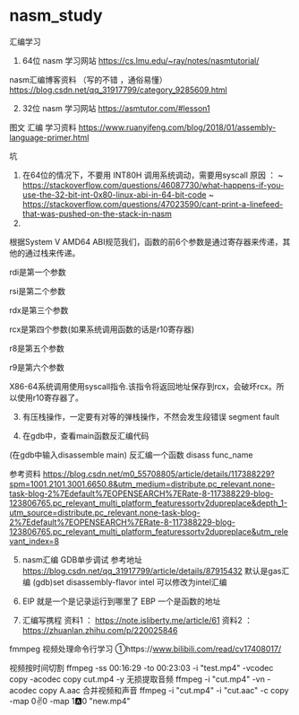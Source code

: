 # nasm_study
汇编学习

1. 64位 nasm 学习网站
https://cs.lmu.edu/~ray/notes/nasmtutorial/

nasm汇编博客资料 （写的不错 ，通俗易懂）
https://blog.csdn.net/qq_31917799/category_9285609.html

2. 32位 nasm 学习网站
https://asmtutor.com/#lesson1

图文 汇编 学习资料
https://www.ruanyifeng.com/blog/2018/01/assembly-language-primer.html


坑
1. 在64位的情况下，不要用 INT80H 调用系统调动，需要用syscall   原因 ： ~ https://stackoverflow.com/questions/46087730/what-happens-if-you-use-the-32-bit-int-0x80-linux-abi-in-64-bit-code    ~  https://stackoverflow.com/questions/47023590/cant-print-a-linefeed-that-was-pushed-on-the-stack-in-nasm
2. 
根据System V AMD64 ABI规范我们，函数的前6个参数是通过寄存器来传递，其他的通过栈来传递。

rdi是第一个参数

rsi是第二个参数

rdx是第三个参数

rcx是第四个参数(如果系统调用函数的话是r10寄存器)

r8是第五个参数

r9是第六个参数

X86-64系统调用使用syscall指令.该指令将返回地址保存到rcx，会破坏rcx。所以使用r10寄存器了。

3. 有压栈操作，一定要有对等的弹栈操作，不然会发生段错误 segment fault

4. 在gdb中，查看main函数反汇编代码

(在gdb中输入disassemble main)
反汇编一个函数
disass func_name


   参考资料 https://blog.csdn.net/m0_55708805/article/details/117388229?spm=1001.2101.3001.6650.8&utm_medium=distribute.pc_relevant.none-task-blog-2%7Edefault%7EOPENSEARCH%7ERate-8-117388229-blog-123806765.pc_relevant_multi_platform_featuressortv2dupreplace&depth_1-utm_source=distribute.pc_relevant.none-task-blog-2%7Edefault%7EOPENSEARCH%7ERate-8-117388229-blog-123806765.pc_relevant_multi_platform_featuressortv2dupreplace&utm_relevant_index=8
   
5. nasm汇编 GDB单步调试
参考地址 https://blog.csdn.net/qq_31917799/article/details/87915432
默认是gas汇编 
(gdb)set disassembly-flavor intel 可以修改为intel汇编

6. EIP 就是一个是记录运行到哪里了
   EBP 一个是函数的地址
   
7. 汇编写携程
资料1 ： https://note.isliberty.me/article/61
资料2 ： https://zhuanlan.zhihu.com/p/220025846



fmmpeg 视频处理命令行学习
①https://www.bilibili.com/read/cv17408017/

视频按时间切割 
ffmpeg -ss 00:16:29 -to 00:23:03 -i "test.mp4" -vcodec copy -acodec copy cut.mp4 -y
无损提取音频
ffmpeg -i "cut.mp4" -vn -acodec copy A.aac
合并视频和声音
ffmpeg -i "cut.mp4" -i "cut.aac" -c copy -map 0:v:0 -map 1:a:0 "new.mp4"
